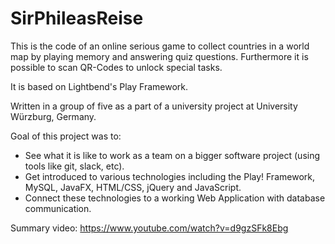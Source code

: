 # SirPhileasReise
This is the code of an online serious game to collect countries in a world map by playing memory and answering quiz questions. Furthermore it is possible to scan QR-Codes to unlock special tasks.

It is based on Lightbend's Play Framework.

Written in a group of five as a part of a university project at University Würzburg, Germany.

Goal of this project was to:

- See what it is like to work as a team on a bigger software project (using tools like git, slack, etc).
- Get introduced to various technologies including the Play! Framework, MySQL, JavaFX, HTML/CSS, jQuery and JavaScript.
- Connect these technologies to a working Web Application with database communication.

Summary video: https://www.youtube.com/watch?v=d9gzSFk8Ebg 
